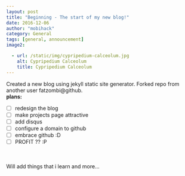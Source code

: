 ```yaml
---
layout: post
title: "Beginning - The start of my new blog!"
date: 2016-12-06
author: "mobihack"
category: General
tags: [general, announcement]
image2:

  - url: /static/img/cypripedium-calceolum.jpg
    alt: Cypripedium Calceolum
    title: Cypripedium Calceolum
---
```

Created a new blog using jekyll static site generator. Forked repo from another user fatzombi@github.
<br><b>plans:</b>


- [ ] redesign the blog
- [ ] make projects page attractive
- [ ] add disqus
- [ ] configure a domain to github
- [ ] embrace github :D
- [ ] PROFIT ?? :P
<br>
<br>Will add things that i learn and more...
